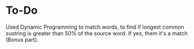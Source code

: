 # To-Do

Used Dynamic Programming to match words, to find if longest common sustring is greater than 50% of the source word. If yes, them it's a match (Bonus part).
